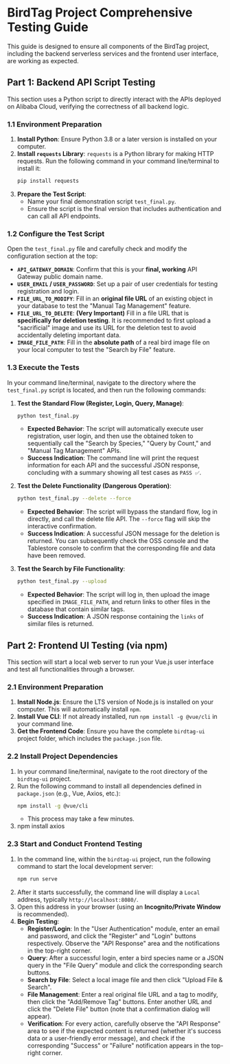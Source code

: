 # BirdTag Project Comprehensive Testing Guide

This guide is designed to ensure all components of the BirdTag project, including the backend serverless services and the frontend user interface, are working as expected.

## Part 1: Backend API Script Testing

This section uses a Python script to directly interact with the APIs deployed on Alibaba Cloud, verifying the correctness of all backend logic.

### 1.1 Environment Preparation

1.  **Install Python**: Ensure Python 3.8 or a later version is installed on your computer.
2.  **Install `requests` Library**: `requests` is a Python library for making HTTP requests. Run the following command in your command line/terminal to install it:
    ```bash
    pip install requests
    ```
3.  **Prepare the Test Script**:
    * Name your final demonstration script `test_final.py`.
    * Ensure the script is the final version that includes authentication and can call all API endpoints.

### 1.2 Configure the Test Script

Open the `test_final.py` file and carefully check and modify the configuration section at the top:

* **`API_GATEWAY_DOMAIN`**: Confirm that this is your **final, working** API Gateway public domain name.
* **`USER_EMAIL` / `USER_PASSWORD`**: Set up a pair of user credentials for testing registration and login.
* **`FILE_URL_TO_MODIFY`**: Fill in an **original file URL** of an existing object in your database to test the "Manual Tag Management" feature.
* **`FILE_URL_TO_DELETE`**: **(Very Important)** Fill in a file URL that is **specifically for deletion testing**. It is recommended to first upload a "sacrificial" image and use its URL for the deletion test to avoid accidentally deleting important data.
* **`IMAGE_FILE_PATH`**: Fill in the **absolute path** of a real bird image file on your local computer to test the "Search by File" feature.

### 1.3 Execute the Tests

In your command line/terminal, navigate to the directory where the `test_final.py` script is located, and then run the following commands:

1.  **Test the Standard Flow (Register, Login, Query, Manage)**:
    ```bash
    python test_final.py
    ```
    * **Expected Behavior**: The script will automatically execute user registration, user login, and then use the obtained token to sequentially call the "Search by Species," "Query by Count," and "Manual Tag Management" APIs.
    * **Success Indication**: The command line will print the request information for each API and the successful JSON response, concluding with a summary showing all test cases as `PASS ✅`.

2.  **Test the Delete Functionality (Dangerous Operation)**:
    ```bash
    python test_final.py --delete --force
    ```
    * **Expected Behavior**: The script will bypass the standard flow, log in directly, and call the delete file API. The `--force` flag will skip the interactive confirmation.
    * **Success Indication**: A successful JSON message for the deletion is returned. You can subsequently check the OSS console and the Tablestore console to confirm that the corresponding file and data have been removed.

3.  **Test the Search by File Functionality**:
    ```bash
    python test_final.py --upload
    ```
    * **Expected Behavior**: The script will log in, then upload the image specified in `IMAGE_FILE_PATH`, and return links to other files in the database that contain similar tags.
    * **Success Indication**: A JSON response containing the `links` of similar files is returned.

## Part 2: Frontend UI Testing (via npm)

This section will start a local web server to run your Vue.js user interface and test all functionalities through a browser.

### 2.1 Environment Preparation

1.  **Install Node.js**: Ensure the LTS version of Node.js is installed on your computer. This will automatically install `npm`.
2.  **Install Vue CLI**: If not already installed, run `npm install -g @vue/cli` in your command line.
3.  **Get the Frontend Code**: Ensure you have the complete `birdtag-ui` project folder, which includes the `package.json` file.

### 2.2 Install Project Dependencies

1.  In your command line/terminal, navigate to the root directory of the `birdtag-ui` project.
2.  Run the following command to install all dependencies defined in `package.json` (e.g., Vue, Axios, etc.):
    ```bash
    npm install -g @vue/cli
    ```
    * This process may take a few minutes.
3.  npm install axios

### 2.3 Start and Conduct Frontend Testing

1.  In the command line, within the `birdtag-ui` project, run the following command to start the local development server:
    ```bash
    npm run serve
    ```
2.  After it starts successfully, the command line will display a `Local` address, typically `http://localhost:8080/`.
3.  Open this address in your browser (using an **Incognito/Private Window** is recommended).
4.  **Begin Testing**:
    * **Register/Login**: In the "User Authentication" module, enter an email and password, and click the "Register" and "Login" buttons respectively. Observe the "API Response" area and the notifications in the top-right corner.
    * **Query**: After a successful login, enter a bird species name or a JSON query in the "File Query" module and click the corresponding search buttons.
    * **Search by File**: Select a local image file and then click "Upload File & Search".
    * **File Management**: Enter a real original file URL and a tag to modify, then click the "Add/Remove Tag" buttons. Enter another URL and click the "Delete File" button (note that a confirmation dialog will appear).
    * **Verification**: For every action, carefully observe the "API Response" area to see if the expected content is returned (whether it's success data or a user-friendly error message), and check if the corresponding "Success" or "Failure" notification appears in the top-right corner.